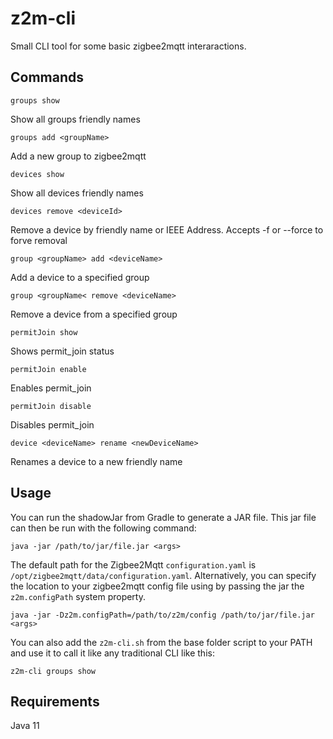 # z2m-cli

Small CLI tool for some basic zigbee2mqtt interaractions.

## Commands

`groups show`

Show all groups friendly names

`groups add <groupName>`

Add a new group to zigbee2mqtt

`devices show`

Show all devices friendly names

`devices remove <deviceId>`

Remove a device by friendly name or IEEE Address. Accepts -f or --force to forve removal

`group <groupName> add <deviceName>`

Add a device to a specified group

`group <groupName< remove <deviceName>`

Remove a device from a specified group

`permitJoin show`

Shows permit_join status

`permitJoin enable`

Enables permit_join

`permitJoin disable`

Disables permit_join

`device <deviceName> rename <newDeviceName>`

Renames a device to a new friendly name

## Usage

You can run the shadowJar from Gradle to generate a JAR file. This jar file can then be run with the following command:

`java -jar /path/to/jar/file.jar <args>`

The default path for the Zigbee2Mqtt `configuration.yaml` is `/opt/zigbee2mqtt/data/configuration.yaml`. Alternatively,
you can specify the location to your zigbee2mqtt config file using by passing the jar the `z2m.configPath` system
property.

`java -jar -Dz2m.configPath=/path/to/z2m/config /path/to/jar/file.jar <args>`

You can also add the `z2m-cli.sh` from the base folder script to your PATH and use it to call it like any traditional
CLI like this:

`z2m-cli groups show`

## Requirements

Java 11